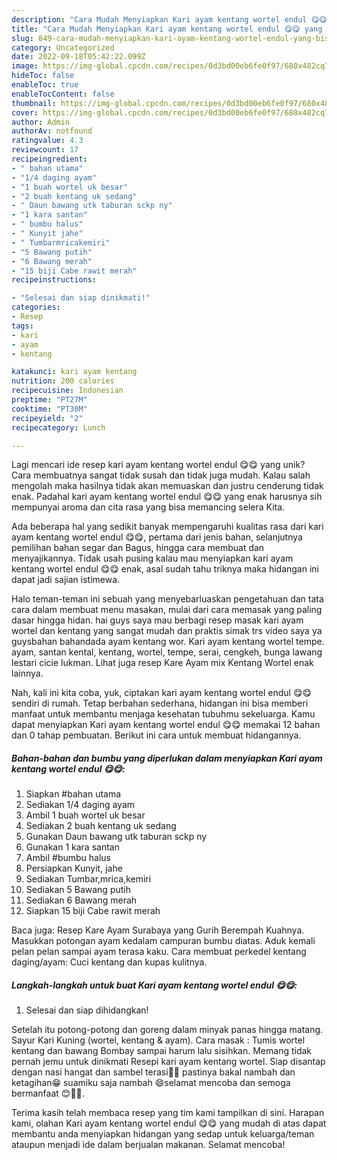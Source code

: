 ```yaml
---
description: "Cara Mudah Menyiapkan Kari ayam kentang wortel endul 😋😋 yang Bisa Manjain Lidah"
title: "Cara Mudah Menyiapkan Kari ayam kentang wortel endul 😋😋 yang Bisa Manjain Lidah"
slug: 849-cara-mudah-menyiapkan-kari-ayam-kentang-wortel-endul-yang-bisa-manjain-lidah
category: Uncategorized
date: 2022-09-18T05:42:22.099Z
image: https://img-global.cpcdn.com/recipes/0d3bd00eb6fe0f97/680x482cq70/kari-ayam-kentang-wortel-endul-foto-resep-utama.jpg
hideToc: false
enableToc: true
enableTocContent: false
thumbnail: https://img-global.cpcdn.com/recipes/0d3bd00eb6fe0f97/680x482cq70/kari-ayam-kentang-wortel-endul-foto-resep-utama.jpg
cover: https://img-global.cpcdn.com/recipes/0d3bd00eb6fe0f97/680x482cq70/kari-ayam-kentang-wortel-endul-foto-resep-utama.jpg
author: Admin
authorAv: notfound
ratingvalue: 4.3
reviewcount: 17
recipeingredient:
- " bahan utama"
- "1/4 daging ayam"
- "1 buah wortel uk besar"
- "2 buah kentang uk sedang"
- " Daun bawang utk taburan sckp ny"
- "1 kara santan"
- " bumbu halus"
- " Kunyit jahe"
- " Tumbarmricakemiri"
- "5 Bawang putih"
- "6 Bawang merah"
- "15 biji Cabe rawit merah"
recipeinstructions:

- "Selesai dan siap dinikmati!"
categories:
- Resep
tags:
- kari
- ayam
- kentang

katakunci: kari ayam kentang 
nutrition: 200 calories
recipecuisine: Indonesian
preptime: "PT27M"
cooktime: "PT30M"
recipeyield: "2"
recipecategory: Lunch

---
```





Lagi mencari ide resep kari ayam kentang wortel endul 😋😋 yang unik? Cara membuatnya sangat tidak susah dan tidak juga mudah. Kalau salah mengolah maka hasilnya tidak akan memuaskan dan justru cenderung tidak enak. Padahal kari ayam kentang wortel endul 😋😋 yang enak harusnya sih mempunyai aroma dan cita rasa yang bisa memancing selera Kita.





Ada beberapa hal yang sedikit banyak mempengaruhi kualitas rasa dari kari ayam kentang wortel endul 😋😋, pertama dari jenis bahan, selanjutnya pemilihan bahan segar dan Bagus, hingga cara membuat dan menyajikannya. Tidak usah pusing kalau mau menyiapkan kari ayam kentang wortel endul 😋😋 enak,      asal sudah tahu triknya maka hidangan ini dapat jadi sajian istimewa.














Halo teman-teman ini sebuah yang menyebarluaskan pengetahuan dan tata cara dalam membuat menu masakan, mulai dari cara memasak yang paling dasar hingga hidan. hai guys saya mau berbagi resep masak kari ayam wortel dan kentang yang sangat mudah dan praktis simak trs video saya ya guysbahan bahandada ayam kentang wor. Kari ayam kentang wortel tempe. ayam, santan kental, kentang, wortel, tempe, serai, cengkeh, bunga lawang lestari cicie lukman. Lihat juga resep Kare Ayam mix Kentang Wortel enak lainnya.






Nah, kali ini kita coba, yuk, ciptakan kari ayam kentang wortel endul 😋😋 sendiri di rumah. Tetap berbahan sederhana, hidangan ini bisa memberi manfaat untuk membantu menjaga kesehatan tubuhmu sekeluarga. Kamu dapat menyiapkan Kari ayam kentang wortel endul 😋😋 memakai 12 bahan dan 0 tahap pembuatan. Berikut ini cara untuk membuat hidangannya.

<!--inarticleads1-->

##### Bahan-bahan dan bumbu yang diperlukan dalam menyiapkan Kari ayam kentang wortel endul 😋😋:

1. Siapkan  #bahan utama
1. Sediakan 1/4 daging ayam
1. Ambil 1 buah wortel uk besar
1. Sediakan 2 buah kentang uk sedang
1. Gunakan  Daun bawang utk taburan sckp ny
1. Gunakan 1 kara santan
1. Ambil  #bumbu halus
1. Persiapkan  Kunyit, jahe
1. Sediakan  Tumbar,mrica,kemiri
1. Sediakan 5 Bawang putih
1. Sediakan 6 Bawang merah
1. Siapkan 15 biji Cabe rawit merah


Baca juga: Resep Kare Ayam Surabaya yang Gurih Berempah Kuahnya. Masukkan potongan ayam kedalam campuran bumbu diatas. Aduk kemali pelan pelan sampai ayam terasa kaku. Cara membuat perkedel kentang daging/ayam: Cuci kentang dan kupas kulitnya. 

<!--inarticleads2-->

##### Langkah-langkah untuk buat Kari ayam kentang wortel endul 😋😋:


1. Selesai dan siap dihidangkan!

Setelah itu potong-potong dan goreng dalam minyak panas hingga matang. Sayur Kari Kuning (wortel, kentang &amp; ayam). Cara masak : Tumis wortel kentang dan bawang Bombay sampai harum lalu sisihkan. Memang tidak pernah jemu untuk dinikmati Resepi kari ayam kentang wortel. Siap disantap dengan nasi hangat dan sambel terasi🤤😋 pastinya bakal nambah dan ketagihan😁 suamiku saja nambah 😄selamat mencoba dan semoga bermanfaat 😊🙏🏻. 

Terima kasih telah membaca resep yang tim kami tampilkan di sini. Harapan kami, olahan Kari ayam kentang wortel endul 😋😋 yang mudah di atas dapat membantu anda menyiapkan hidangan yang sedap untuk keluarga/teman ataupun menjadi ide dalam berjualan makanan. Selamat mencoba!
